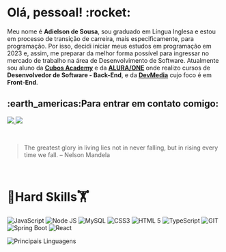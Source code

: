 <h1>Olá, pessoal! :rocket:</h1> 

<p>Meu nome é <b>Adielson de Sousa</b>, sou graduado em Língua Inglesa e estou em processo de transição de carreira, mais especificamente, para programação. Por isso, decidi iniciar meus estudos em programação em 2023 e, assim, me preparar da melhor forma possível para ingressar no mercado de trabalho na área de Desenvolvimento de Software. Atualmente sou aluno da <b><a href="https://cubos.academy/" target="_blank">Cubos Academy</a></b> e da <b><a href="https://www.alura.com.br/" target="_blank">ALURA/ONE</a></b> onde realizo cursos de <b>Desenvolvedor de Software - Back-End</b>, e da <b> <a href="https://www.devmedia.com.br/">DevMedia</a></b> cujo foco é em <b>Front-End</b>.</p>  

<h2>:earth_americas:Para entrar em contato comigo:</h2>
<a href="mailto:adielsonsousa@gmail.com"> <img src="https://img.shields.io/badge/Gmail-D14836?style=for-the-badge&logo=gmail&logoColor=white"> </a>
<a href="https://www.linkedin.com/in/adielson-sousa-desenvolvedor-backend/"> <img src="https://img.shields.io/badge/LinkedIn-0077B5?style=for-the-badge&logo=linkedin&logoColor=white"> </a>

<br> <blockquote>The greatest glory in living lies not in never falling, but in rising every time we fall. – Nelson Mandela</blockquote> <br>

# :muscle:Hard Skills:weight_lifting:
![JavaScript](https://img.shields.io/badge/JavaScript-323330?style=for-the-badge&logo=javascript&logoColor=F7DF1E)
![Node JS](https://img.shields.io/badge/Node%20js-339933?style=for-the-badge&logo=nodedotjs&logoColor=white)
![MySQL](https://img.shields.io/badge/MySQL-005C84?style=for-the-badge&logo=mysql&logoColor=white)
![CSS3](https://img.shields.io/badge/CSS3-1572B6?style=for-the-badge&logo=css3&logoColor=white)
![HTML 5](https://img.shields.io/badge/HTML5-E34F26?style=for-the-badge&logo=html5&logoColor=white)
![TypeScript](https://img.shields.io/badge/TypeScript-007ACC?style=for-the-badge&logo=typescript&logoColor=white)
![GIT](https://img.shields.io/badge/GIT-E44C30?style=for-the-badge&logo=git&logoColor=white)
![Spring Boot](https://img.shields.io/badge/Spring_Boot-F2F4F9?style=for-the-badge&logo=spring-boot)
![React](https://img.shields.io/badge/React_Native-20232A?style=for-the-badge&logo=react&logoColor=61DAFB)


![Principais Linguagens](https://github-readme-stats.vercel.app/api/top-langs/?username=AdielsonSousa&theme=tokyonight&hide_border=true&custom_title=Principais%20%Linguagens)
